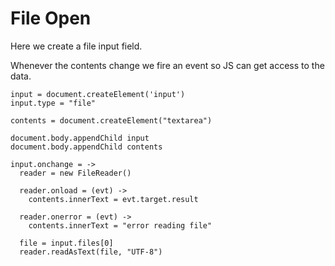 File Open
=========

Here we create a file input field.

Whenever the contents change we fire an event so JS can get access to the data.

    input = document.createElement('input')
    input.type = "file"

    contents = document.createElement("textarea")

    document.body.appendChild input
    document.body.appendChild contents

    input.onchange = ->
      reader = new FileReader()

      reader.onload = (evt) ->
        contents.innerText = evt.target.result

      reader.onerror = (evt) ->
        contents.innerText = "error reading file"

      file = input.files[0]
      reader.readAsText(file, "UTF-8")

